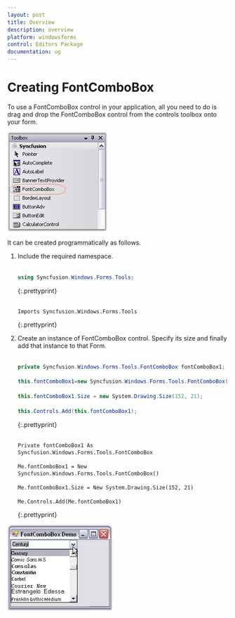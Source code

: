 ```yaml
---
layout: post
title: Overview
description: overview
platform: windowsforms
control: Editors Package
documentation: ug
---
```


# Creating FontComboBox

To use a FontComboBox control in your application, all you need to do is drag and drop the FontComboBox control from the controls toolbox onto your form. 

![](Overview_images/Overview_img583.jpeg)


It can be created programmatically as follows.

1. Include the required namespace. 
   
   ~~~ cs
   
   using Syncfusion.Windows.Forms.Tools;
   
   ~~~
   {:.prettyprint}
   
   ~~~vbnet
   
   Imports Syncfusion.Windows.Forms.Tools
   
   ~~~
   {:.prettyprint}



2. Create an instance of FontComboBox control. Specify its size and finally add that instance to that Form.
   
   ~~~ cs
   
   private Syncfusion.Windows.Forms.Tools.FontComboBox fontComboBox1;
   
   this.fontComboBox1=new Syncfusion.Windows.Forms.Tools.FontComboBox();
   
   this.fontComboBox1.Size = new System.Drawing.Size(152, 21);
   
   this.Controls.Add(this.fontComboBox1);
   
   ~~~
   {:.prettyprint}
   
   
   ~~~vbnet
   
   Private fontComboBox1 As Syncfusion.Windows.Forms.Tools.FontComboBox
   
   Me.fontComboBox1 = New Syncfusion.Windows.Forms.Tools.FontComboBox()
   
   Me.fontComboBox1.Size = New System.Drawing.Size(152, 21)
   
   Me.Controls.Add(Me.fontComboBox1)
   
   ~~~
   {:.prettyprint}



![](Overview_images/Overview_img584.jpeg) 